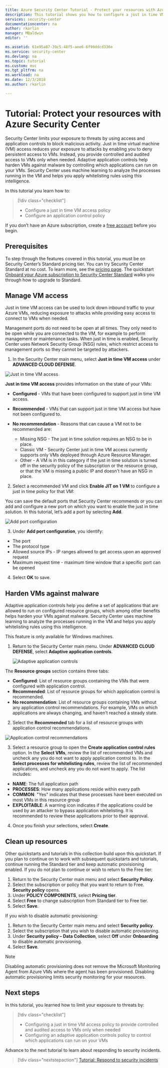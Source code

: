 ```yaml
---
title: Azure Security Center Tutorial - Protect your resources with Azure Security Center | Microsoft Docs
description: This tutorial shows you how to configure a just in time VM access policy and an application control policy.
services: security-center
documentationcenter: na
author: rkarlin
manager: MBaldwin
editor: ''

ms.assetid: 61e95a87-39c5-48f5-aee6-6f90ddcd336e
ms.service: security-center
ms.devlang: na
ms.topic: tutorial
ms.custom: mvc
ms.tgt_pltfrm: na
ms.workload: na
ms.date: 12/3/2018
ms.author: rkarlin

---
```

# Tutorial: Protect your resources with Azure Security Center
Security Center limits your exposure to threats by using access and application controls to block malicious activity. Just in time virtual machine (VM) access reduces your exposure to attacks by enabling you to deny persistent access to VMs. Instead, you provide controlled and audited access to VMs only when needed. Adaptive application controls help harden VMs against malware by controlling which applications can run on your VMs. Security Center uses machine learning to analyze the processes running in the VM and helps you apply whitelisting rules using this intelligence.

In this tutorial you learn how to:

> [!div class="checklist"]
> * Configure a just in time VM access policy
> * Configure an application control policy

If you don’t have an Azure subscription, create a  [free account](https://azure.microsoft.com/pricing/free-trial/) before you begin.

## Prerequisites
To step through the features covered in this tutorial, you must be on Security Center’s Standard pricing tier. You can try Security Center Standard at no cost. To learn more, see the [pricing page](https://azure.microsoft.com/pricing/details/security-center/). The quickstart [Onboard your Azure subscription to Security Center Standard](security-center-get-started.md) walks you through how to upgrade to Standard.

## Manage VM access
Just in time VM access can be used to lock down inbound traffic to your Azure VMs, reducing exposure to attacks while providing easy access to connect to VMs when needed.

Management ports do not need to be open at all times. They only need to be open while you are connected to the VM, for example to perform management or maintenance tasks. When just in time is enabled, Security Center uses Network Security Group (NSG) rules, which restrict access to management ports so they cannot be targeted by attackers.

1. In the Security Center main menu, select **Just in time VM access** under **ADVANCED CLOUD DEFENSE**.

  ![Just in time VM access][1]

  **Just in time VM access** provides information on the state of your VMs:

  - **Configured** - VMs that have been configured to support just in time VM access.
  - **Recommended** - VMs that can support just in time VM access but have not been configured to.
  - **No recommendation** - Reasons that can cause a VM not to be recommended are:

    - Missing NSG - The just in time solution requires an NSG to be in place.
    - Classic VM - Security Center just in time VM access currently supports only VMs deployed through Azure Resource Manager.
    - Other - A VM is in this category if the just in time solution is turned off in the security policy of the subscription or the resource group, or that the VM is missing a public IP and doesn't have an NSG in place.

2. Select a recommended VM and click **Enable JIT on 1 VM** to configure a just in time policy for that VM:

  You can save the default ports that Security Center recommends or you can add and configure a new port on which you want to enable the just in time solution. In this tutorial, let’s add a port by selecting **Add**.

  ![Add port configuration][2]

3. Under **Add port configuration**, you identify:

  - The port
  - The protocol type
  - Allowed source IPs - IP ranges allowed to get access upon an approved request
  - Maximum request time - maximum time window that a specific port can be opened

4. Select **OK** to save.

## Harden VMs against malware
Adaptive application controls help you define a set of applications that are allowed to run on configured resource groups, which among other benefits helps harden your VMs against malware. Security Center uses machine learning to analyze the processes running in the VM and helps you apply whitelisting rules using this intelligence.

This feature is only available for Windows machines.

1. Return to the Security Center main menu. Under **ADVANCED CLOUD DEFENSE**, select **Adaptive application controls**.

   ![Adaptive application controls][3]

  The **Resource groups** section contains three tabs:

  - **Configured**: List of resource groups containing the VMs that were configured with application control.
  - **Recommended**: List of resource groups for which application control is recommended.
  - **No recommendation**: List of resource groups containing VMs without any application control recommendations. For example, VMs on which applications are always changing, and haven’t reached a steady state.

2. Select the **Recommended** tab for a list of resource groups with application control recommendations.

  ![Application control recommendations][4]

3. Select a resource group to open the **Create application control rules** option. In the **Select VMs**, review the list of recommended VMs and uncheck any you do not want to apply application control to. In the **Select processes for whitelisting rules**, review the list of recommended applications, and uncheck any you do not want to apply. The list includes:

  - **NAME**: The full application path
  - **PROCESSES**: How many applications reside within every path
  - **COMMON**: "Yes" indicates that these processes have been executed on most VMs in this resource group
  - **EXPLOITABLE**: A warning icon indicates if the applications could be used by an attacker to bypass application whitelisting. It is recommended to review these applications prior to their approval.

4. Once you finish your selections, select **Create**.

## Clean up resources
Other quickstarts and tutorials in this collection build upon this quickstart. If you plan to continue on to work with subsequent quickstarts and tutorials, continue running the Standard tier and keep automatic provisioning enabled. If you do not plan to continue or wish to return to the Free tier:

1. Return to the Security Center main menu and select **Security Policy**.
2. Select the subscription or policy that you want to return to Free. **Security policy** opens.
3. Under **POLICY COMPONENTS**, select **Pricing tier**.
4. Select **Free** to change subscription from Standard tier to Free tier.
5. Select **Save**.

If you wish to disable automatic provisioning:

1. Return to the Security Center main menu and select **Security policy**.
2. Select the subscription that you wish to disable automatic provisioning.
3. Under **Security policy – Data Collection**, select **Off** under **Onboarding** to disable automatic provisioning.
4. Select **Save**.

>[!NOTE]
> Disabling automatic provisioning does not remove the Microsoft Monitoring Agent from Azure VMs where the agent has been provisioned. Disabling automatic provisioning limits security monitoring for your resources.
>

## Next steps
In this tutorial, you learned how to limit your exposure to threats by:

> [!div class="checklist"]
> * Configuring a just in time VM access policy to provide controlled and audited access to VMs only when needed
> * Configuring an adaptive application controls policy to control which applications can run on your VMs

Advance to the next tutorial to learn about responding to security incidents.

> [!div class="nextstepaction"]
> [Tutorial: Respond to security incidents](tutorial-security-incident.md)

<!--Image references-->
[1]: ./media/tutorial-protect-resources/just-in-time-vm-access.png
[2]: ./media/tutorial-protect-resources/add-port.png
[3]: ./media/tutorial-protect-resources/adaptive-application-control-options.png
[4]: ./media/tutorial-protect-resources/recommended-resource-groups.png
